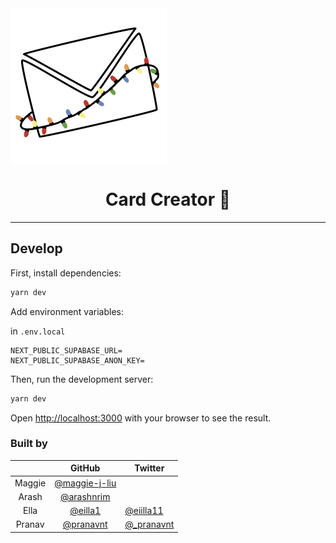 <img src="./public/icon.png" align="center">
<h1 align="center">Card Creator 💌</h1>

---

## Develop

First, install dependencies:

```bash
yarn dev
```

Add environment variables:

in `.env.local`

```
NEXT_PUBLIC_SUPABASE_URL=
NEXT_PUBLIC_SUPABASE_ANON_KEY=
```

Then, run the development server:

```bash
yarn dev
```

Open [http://localhost:3000](http://localhost:3000) with your browser to see the result.

### Built by

|        |                      GitHub                      | Twitter                                      |
| :----: | :----------------------------------------------: | -------------------------------------------- |
| Maggie | [@maggie-j-liu](https://github.com/maggie-j-liu) |                                              |
| Arash  |    [@arashnrim](https://github.com/arashnrim)    |                                              |
|  Ella  |       [@eilla1](https://github.com/eilla1)       | [@eiilla11](https://twitter.com/eiilla11)    |
| Pranav |     [@pranavnt](https://github.com/pranavnt)     | [@\_pranavnt](https://twitter.com/_pranavnt) |
